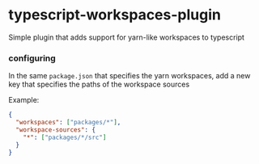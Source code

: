 # typescript-workspaces-plugin

Simple plugin that adds support for yarn-like workspaces to typescript

### configuring

In the same `package.json` that specifies the yarn workspaces, add a new key
that specifies the paths of the workspace sources

Example:

```json
{
  "workspaces": ["packages/*"],
  "workspace-sources": {
    "*": ["packages/*/src"]
  }
}
```

